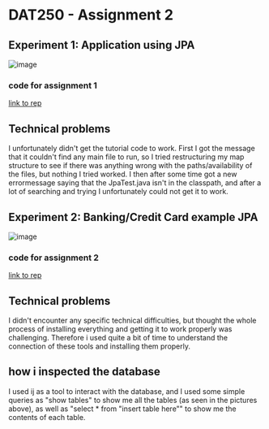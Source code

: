 # DAT250 - Assignment 2

## Experiment 1: Application using JPA
![image](https://user-images.githubusercontent.com/50116138/133006460-8466c346-01ae-4da1-8439-ff84c1c2f205.png)
### code for assignment 1
[link to rep](https://github.com/SindreFardal/DAT250-assignment2-exp1)

## Technical problems
I unfortunately didn't get the tutorial code to work. First I got the message that it couldn't find any main file to run, so I tried restructuring my map structure to see if there was anything wrong with the paths/availability of the files, but nothing I tried worked. I then after some time got a new errormessage saying that the JpaTest.java isn't in the classpath, and after a lot of searching and trying I unfortunately could not get it to work. 


## Experiment 2: Banking/Credit Card example JPA
![image](https://user-images.githubusercontent.com/50116138/133003892-d4602bb8-46ee-4928-a22d-08895a08a53a.png)

### code for assignment 2
[link to rep](https://github.com/SindreFardal/DAT250-assignment2)

## Technical problems
I didn't encounter any specific technical difficulties, but thought the whole process of installing everything and getting it to work properly was challenging. Therefore i used quite a bit of time to understand the connection of these tools and installing them properly.

## how i inspected the database
I used ij as a tool to interact with the database, and I used some simple queries as "show tables" to show me all the tables (as seen in the pictures above), as well as "select * from "insert table here"" to show me the contents of each table. 
